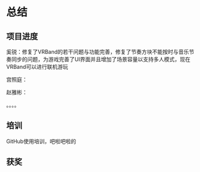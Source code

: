 

# 总结

## 项目进度

奚锐：修复了VRBand的若干问题与功能完善，修复了节奏方块不能按时与音乐节奏同步的问题，为游戏完善了UI界面并且增加了场景容量以支持多人模式，现在VRBand可以进行联机游玩

宫照庭：

赵雅彬：

。。。。

## 培训

GitHub使用培训，吧啦吧啦的

## 获奖

# 